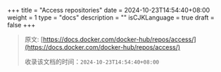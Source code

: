 +++
title = "Access repositories"
date = 2024-10-23T14:54:40+08:00
weight = 1
type = "docs"
description = ""
isCJKLanguage = true
draft = false
+++

> 原文: [https://docs.docker.com/docker-hub/repos/access/](https://docs.docker.com/docker-hub/repos/access/)
>
> 收录该文档的时间：`2024-10-23T14:54:40+08:00`
